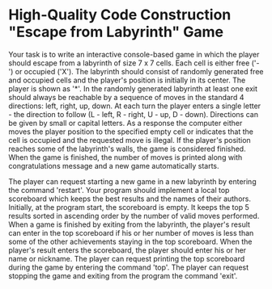 High-Quality Code Construction "Escape from Labyrinth" Game
=========
Your task is to write an interactive console-based game in which the player should escape from a labyrinth of size 7 x 7 cells. Each cell is either free ('-') or occupied ('X'). The labyrinth should consist of randomly generated free and occupied cells and the player's position is initially in its center. The player is shown as '*'. In the randomly generated labyrinth at least one exit should always be reachable by a sequence of moves in the standard 4 directions: left, right, up, down. At each turn the player enters a single letter - the direction to follow (L - left, R - right, U - up, D - down). Directions can be given by small or capital letters. As a response the computer either moves the player position to the specified empty cell or indicates that the cell is occupied and the requested move is illegal. If the player's position reaches some of the labyrinth's walls, the game is considered finished. When the game is finished, the number of moves is printed along with congratulations message and a new game automatically starts.

The player can request starting a new game in a new labyrinth by entering the command 'restart'. Your program should implement a local top scoreboard which keeps the best results and the names of their authors. Initially, at the program start, the scoreboard is empty. It keeps the top 5 results sorted in ascending order by the number of valid moves performed. When a game is finished by exiting from the labyrinth, the player's result can enter in the top scoreboard if his or her number of moves is less than some of the other achievements staying in the top scoreboard. When the player's result enters the scoreboard, the player should enter his or her name or nickname. The player can request printing the top scoreboard during the game by entering the command 'top'. The player can request stopping the game and exiting from the program the command 'exit'.

